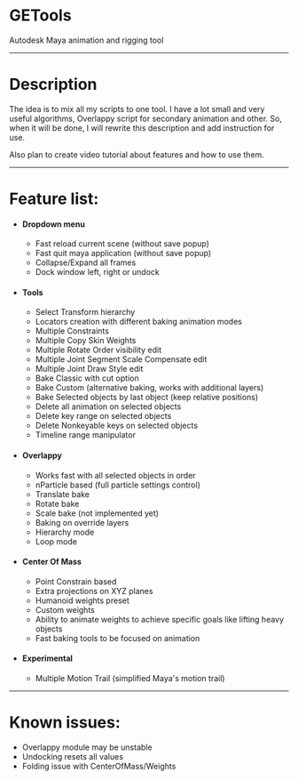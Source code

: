 # GETools
Autodesk Maya animation and rigging tool

---

# Description
The idea is to mix all my scripts to one tool. I have a lot small and very useful algorithms, Overlappy script for secondary animation and other. So, when it will be done, I will rewrite this description and add instruction for use.

Also plan to create video tutorial about features and how to use them.

---

# Feature list:
- #### Dropdown menu
	- Fast reload current scene (without save popup)
	- Fast quit maya application (without save popup)
	- Collapse/Expand all frames
	- Dock window left, right or undock
- #### Tools
	- Select Transform hierarchy
	- Locators creation with different baking animation modes
	- Multiple Constraints 
	- Multiple Copy Skin Weights
	- Multiple Rotate Order visibility edit
	- Multiple Joint Segment Scale Compensate edit
	- Multiple Joint Draw Style edit
	- Bake Classic with cut option
	- Bake Custom (alternative baking, works with additional layers)
	- Bake Selected objects by last object (keep relative positions)
	- Delete all animation on selected objects
	- Delete key range on selected objects
	- Delete Nonkeyable keys on selected objects
	- Timeline range manipulator
- #### Overlappy
	- Works fast with all selected objects in order
	- nParticle based (full particle settings control)
	- Translate bake
	- Rotate bake
	- Scale bake (not implemented yet)
	- Baking on override layers
	- Hierarchy mode
	- Loop mode
- #### Center Of Mass
	- Point Constrain based
	- Extra projections on XYZ planes
	- Humanoid weights preset
	- Custom weights
	- Ability to animate weights to achieve specific goals like lifting heavy objects
	- Fast baking tools to be focused on animation
- #### Experimental
	- Multiple Motion Trail (simplified Maya's motion trail)

---

# Known issues:
- Overlappy module may be unstable
- Undocking resets all values
- Folding issue with CenterOfMass/Weights